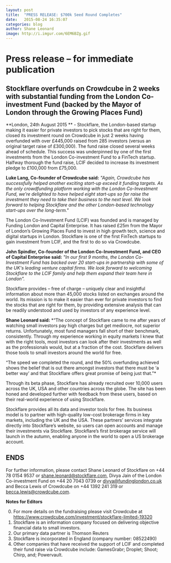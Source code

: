 ```yaml
---
layout: post
title:  "PRESS RELEASE: $700k Seed Round Completes"
date:   2015-08-24 16:35:07
categories: blog
author: Shane Leonard
image: http://i.imgur.com/6EM6BZg.gif
---
```


# Press release – for immediate publication

## Stockflare overfunds on Crowdcube in 2 weeks with substantial funding from the London Co-investment Fund (backed by the Mayor of London through the Growing Places Fund)

**London, 24th August 2015 ** - Stockflare, the London-based startup making it easier for private investors to pick stocks that are right for them, closed its investment round on Crowdcube in just 2 weeks having overfunded with over £445,000 raised from 285 investors (versus an original target raise of £300,000). The fund raise closed several weeks ahead of schedule. This success was underpinned by one of the first investments from the London Co-investment Fund to a FinTech startup. Halfway thorough the fund raise, LCIF decided to increase its investment pledge to £100,000 from £75,000. 

**Luke Lang, Co-founder of Crowdcube said:** *"Again, Crowdcube has successfully helped another exciting start-up exceed it funding targets. As the only crowdfunding platform working with the London Co-Investment Fund, we’re delighted to have helped eight start-ups so far raise the investment they need to take their business to the next level. We look forward to helping Stockflare and the other London-based technology start-ups over the long-term."*

The London Co-Investment Fund (LCIF) was founded and is managed by Funding London and Capital Enterprise.  It has raised £25m from the Mayor of London’s Growing Places Fund to invest in high growth tech, science and digital startups in London.  Stockflare is one of the first FinTech startups to gain investment from LCIF, and the first to do so via Crowdcube.  

**John Spindler, Co-founder of the London Co-Investment Fund, and CEO of Capital Enterprise said:** *"In our first 9 months, the London Co-Investment Fund has backed over 20 start-ups in partnership with some of the UK's leading venture capital firms. We look forward to welcoming Stockflare to the LCIF family and help them expand their team here in London".*

Stockflare provides – free of charge – uniquely clear and insightful information about more than 45,000 stocks listed on exchanges around the world.  Its mission is to make it easier than ever for private investors to find the stocks that are right for them, by providing extensive analysis that can be readily understood and used by investors of any experience level. 

**Shane Leonard said:** *“The concept of Stockflare came to me after years of watching small investors pay high charges but get mediocre, not superior returns. Unfortunately, most fund managers fall short of their benchmark, consistently.  Through my experience working in equity markets I knew that with the right tools, most investors can look after their investments as well as the professionals would, but at a fraction of the cost. Stockflare delivers those tools to small investors around the world for free. 

 “The speed we completed the round, and the 50% overfunding achieved shows the belief that is out there amongst investors that there must be ‘a better way’ and that Stockflare offers great promise of being just that.”*

Through its beta phase, Stockflare has already recruited over 10,000 users across the UK, USA and other countries across the globe. The site has been honed and developed further with feedback from these users, based on their real-world experience of using Stockflare. 

Stockflare provides all its data and investor tools for free. Its business model is to partner with high-quality low-cost brokerage firms in key markets, including the UK and the USA. These partners’ services integrate directly into Stockflare’s website, so users can open accounts and manage their investments via Stockflare. Stockflare’s first brokerage service will launch in the autumn, enabling anyone in the world to open a US brokerage account.

## ENDS

For further information, please contact Shane Leonard of Stockflare on +44 78 0154 9537 or [shane.leonard@stockflare.com](mailto:shane.leonard@stockflare.com), Divya Jain of the London Co-investment Fund on +44 20 7043 0739 or [divya@fundinglondon.co.uk](mailto:divya@fundinglondon.co.uk) and Becca Lewis of Crowdcube on +44 1392 241 319 or [becca.lewis@crowdcube.com](mailto:becca.lewis@crowdcube.com). 

**Notes for Editors**

0.	For more details on the fundraising please visit Crowdcube at https://www.crowdcube.com/investment/stockflare-limited-19320
0.	Stockflare is an information company focused on delivering objective financial data to small investors. 
0.	Our primary data partner is Thomson Reuters
0.	Stockflare is incorporated in England (company number: 08522490)     
0.	Other companies that have received the support of LCIF and completed their fund raise via Crowdcube include: GamesGrabr; Droplet; Shoot; Chirp, and; Powervault.